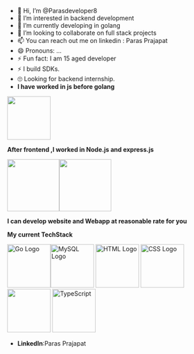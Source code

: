 - 👋 Hi, I’m @Parasdeveloper8
- 👀 I’m interested in backend development
- 🌱 I’m currently  developing in golang
- 💞️ I’m looking to collaborate on full stack projects
- 📫 You can reach out me on linkedin : Paras Prajapat
- 😄 Pronouns: ...
- ⚡ Fun fact: I am 15 aged developer
- ⚡ I build SDKs.
- 🙄 Looking for backend internship.
- 
  __I have worked in js before golang__
<img src="https://upload.wikimedia.org/wikipedia/commons/6/6a/JavaScript-logo.png" width="100">

  __After frontend ,I worked in Node.js and express.js__
  
<img src="https://upload.wikimedia.org/wikipedia/commons/6/64/Expressjs.png" width="120"><img src="https://upload.wikimedia.org/wikipedia/commons/d/d9/Node.js_logo.svg" width="120">

__I can develop website and Webapp at reasonable rate for you__

__My current TechStack__

<img src="https://upload.wikimedia.org/wikipedia/commons/0/05/Go_Logo_Blue.svg" alt="Go Logo" width="100"><img src="https://www.mysql.com/common/logos/logo-mysql-170x115.png" alt="MySQL Logo" width="100">
<img src="https://upload.wikimedia.org/wikipedia/commons/6/61/HTML5_logo_and_wordmark.svg" alt="HTML Logo" width="100">
<img src="https://upload.wikimedia.org/wikipedia/commons/d/d5/CSS3_logo_and_wordmark.svg" alt="CSS Logo" width="100">
<img src="https://upload.wikimedia.org/wikipedia/commons/6/6a/JavaScript-logo.png" width="100">
<img src="https://raw.githubusercontent.com/remojansen/logo.ts/master/ts.png" alt="TypeScript" width="100">
- __LinkedIn__:Paras Prajapat
<!---
Parasdeveloper8/Parasdeveloper8 is a ✨ special ✨ repository because its `README.md` (this file) appears on your GitHub profile.
--->
